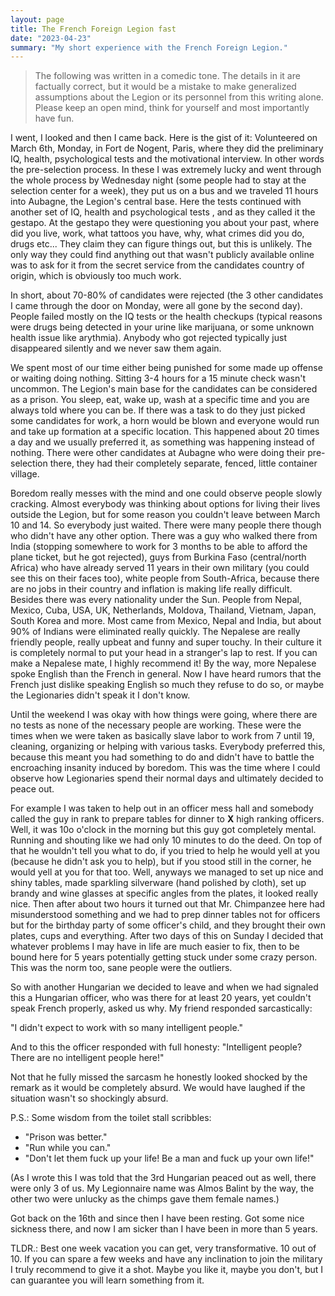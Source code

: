 ```yaml
---
layout: page
title: The French Foreign Legion fast
date: "2023-04-23"
summary: "My short experience with the French Foreign Legion."
---
```


> The following was written in a comedic tone. The details in it are factually correct, but it would be a mistake
> to make generalized assumptions about the Legion or its personnel from this writing alone. Please keep an open mind,
> think for yourself and most importantly have fun.

I went, I looked and then I came back. Here is the gist of it:
Volunteered on March 6th, Monday, in Fort de Nogent, Paris, where they did the preliminary IQ, health, psychological tests and the motivational interview.
In other words the pre-selection process.
In these I was extremely lucky and went through the whole process by Wednesday night (some people had to stay at the selection center for a week),
they put us on a bus and we traveled 11 hours into Aubagne, the Legion's central base.
Here the tests continued with another set of IQ, health and psychological tests , and as they called it the gestapo.
At the gestapo they were questioning you about your past, where did you live, work, what tattoos you have, why, what crimes did you do, drugs etc...
They claim they can figure things out, but this is unlikely. The only way they could find anything out that wasn't publicly available online was to ask for it
from the secret service from the candidates country of origin, which is obviously too much work.

In short, about 70-80% of candidates were rejected (the 3 other candidates I came through the door on Monday, were all gone by the second day).
People failed mostly on the IQ tests or the health checkups (typical reasons were drugs being detected in your urine like marijuana, or some unknown health
issue like arythmia). Anybody who got rejected typically just disappeared silently and we never saw them again.

We spent most of our time either being punished for some made up offense or waiting doing nothing. Sitting 3-4 hours for a 15 minute check wasn't uncommon.
The Legion's main base for the candidates can be considered as a prison. You sleep, eat, wake up, wash at a specific time and you are always told where you can be.
If there was a task to do they just picked some candidates for work, a horn would be blown and everyone would run and take up formation at a specific location.
This happened about 20 times a day and we usually preferred it, as something was happening instead of nothing. There were other candidates at Aubagne who were doing
their pre-selection there, they had their completely separate, fenced, little container village.

Boredom really messes with the mind and one could observe people slowly cracking. Almost everybody was thinking about options for living their lives outside the Legion,
but for some reason you couldn't leave between March 10 and 14. So everybody just waited. There were many people there though who didn't have any other option.
There was a guy who walked there from India (stopping somewhere to work for 3 months to be able to afford the plane ticket, but he got rejected), guys from Burkina Faso
(central/north Africa) who have already served 11 years in their own military (you could see this on their faces too), white people from South-Africa, because there
are no jobs in their country and inflation is making life really difficult. Besides there was every nationality under the Sun.
People from Nepal, Mexico, Cuba, USA, UK, Netherlands, Moldova, Thailand, Vietnam, Japan, South Korea and more. Most came from Mexico, Nepal and India, but about
90% of Indians were eliminated really quickly.
The Nepalese are really friendly people, really upbeat and funny and super touchy. In their culture it is completely normal to put your head in a stranger's lap to rest.
If you can make a Nepalese mate, I highly recommend it!
By the way, more Nepalese spoke English than the French in general. Now I have heard rumors that the French just dislike speaking English so much they refuse to do so, or maybe
the Legionaries didn't speak it I don't know.

Until the weekend I was okay with how things were going, where there are no tests as none of the necessary people are working. These were the times when we were taken
as basically slave labor to work from 7 until 19, cleaning, organizing or helping with various tasks. Everybody preferred this, because this meant you had something to do
and didn't have to battle the encroaching insanity induced by boredom. This was the time where I could observe how Legionaries spend their normal days and ultimately decided to peace out.

For example I was taken to help out in an officer mess hall and somebody called the guy in rank to prepare tables for dinner to **X** high ranking officers.
Well, it was 10o o'clock in the morning but this guy got completely mental.
Running and shouting like we had only 10 minutes to do the deed. On top of that he wouldn't tell you what to do, if you tried to help he would yell at you
(because he didn't ask you to help), but if you stood still in the corner, he would yell at you for that too. Well, anyways we managed to set up nice and shiny tables, made sparkling
silverware (hand polished by cloth), set up brandy and wine glasses at specific angles from the plates, it looked really nice. Then after about two hours it turned out that Mr. Chimpanzee
here had misunderstood something and we had to prep dinner tables not for officers but for the birthday party of some officer's child, and they brought their own plates,
cups and everything. After two days of this on Sunday I decided that whatever problems I may have in life are much easier to fix, then to be bound here for 5 years potentially
getting stuck under some crazy person. This was the norm too, sane people were the outliers.

So with another Hungarian we decided to leave and when we had signaled this a Hungarian officer, who was there for at least 20 years, yet couldn't speak French properly, asked us why.
My friend responded sarcastically:

"I didn't expect to work with so many intelligent people."

And to this the officer responded with full honesty:
"Intelligent people? There are no intelligent people here!"

Not that he fully missed the sarcasm he honestly looked shocked by the remark as it would be completely absurd. We would have laughed if the situation wasn't so shockingly absurd.

P.S.: Some wisdom from the toilet stall scribbles:

- "Prison was better."
- "Run while you can."
- "Don't let them fuck up your life! Be a man and fuck up your own life!"

(As I wrote this I was told that the 3rd Hungarian peaced out as well, there were only 3 of us. My Legionnaire name was Almos Balint by the way, the other two were unlucky as the chimps gave them female names.)

Got back on the 16th and since then I have been resting. Got some nice sickness there, and now I am sicker than I have been in more than 5 years.

TLDR.: Best one week vacation you can get, very transformative. 10 out of 10. If you can spare a few weeks and have any inclination to join the military I truly recommend to give it a shot.
Maybe you like it, maybe you don't, but I can guarantee you will learn something from it.
